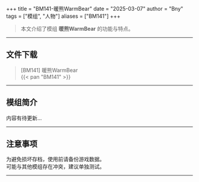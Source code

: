 +++
title = "BM141-暖熊WarmBear"
date = "2025-03-07"
author = "Bny"
tags = ["模组", "人物"]
aliases = ["BM141"]
+++

> 本文介绍了模组 **暖熊WarmBear** 的功能与特点。

---

## 文件下载

> [BM141] 暖熊WarmBear  
{{< pan "BM141" >}}  

---

## 模组简介

>  
内容有待更新...  

---

## 注意事项

>  
为避免损坏存档，使用前请备份游戏数据。  
可能与其他模组存在冲突，建议单独测试。  

---

